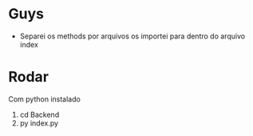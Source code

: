 # Guys
- Separei os methods por arquivos os importei para dentro do arquivo index

# Rodar
Com python instalado
1. cd Backend
2. py index.py



